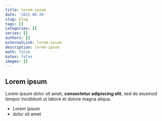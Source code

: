 ```yaml
---
title: lorem-ipsum
date: '2021-06-20'
slug: blog
tags: []
categories: []
series: []
authors: []
externalLink: lorem-ipsum
description: lorem-ipsum
math: false
katex: false
images: []
---
```

## Lorem ipsum

Lorem ipsum dolor sit amet, **consectetur adipiscing elit**, sed do eiusmod tempor incididunt ut labore et dolore magna aliqua.

- Lorem ipsum
- dolor sit amet